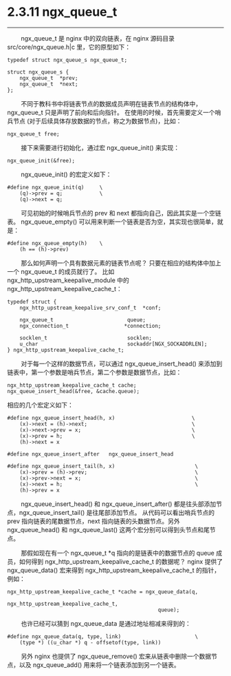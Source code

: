 # 2.3.11 ngx_queue_t
***

&emsp;&emsp;
ngx_queue_t 是 nginx 中的双向链表，在 nginx 源码目录 src/core/ngx_queue.h|c 里，它的原型如下：

    typedef struct ngx_queue_s ngx_queue_t;

    struct ngx_queue_s {
        ngx_queue_t  *prev;
        ngx_queue_t  *next;
    };

&emsp;&emsp;
不同于教科书中将链表节点的数据成员声明在链表节点的结构体中，ngx_queue_t 只是声明了前向和后向指针。
在使用的时候，首先需要定义一个哨兵节点 (对于后续具体存放数据的节点，称之为数据节点)，比如：

    ngx_queue_t free;

&emsp;&emsp;
接下来需要进行初始化，通过宏 ngx_queue_init() 来实现：

    ngx_queue_init(&free);

&emsp;&emsp;
ngx_queue_init() 的宏定义如下：

    #define ngx_queue_init(q)     \
        (q)->prev = q;            \
        (q)->next = q;

&emsp;&emsp;
可见初始的时候哨兵节点的 prev 和 next 都指向自己，因此其实是一个空链表。
ngx_queue_empty() 可以用来判断一个链表是否为空，其实现也很简单，就是：

    #define ngx_queue_empty(h)    \
        (h == (h)->prev)

&emsp;&emsp;
那么如何声明一个具有数据元素的链表节点呢？
只要在相应的结构体中加上一个 ngx_queue_t 的成员就行了。
比如 ngx_http_upstream_keepalive_module 中的 ngx_http_upstream_keepalive_cache_t：

    typedef struct {
        ngx_http_upstream_keepalive_srv_conf_t  *conf;

        ngx_queue_t                        queue;
        ngx_connection_t                  *connection;

        socklen_t                          socklen;
        u_char                             sockaddr[NGX_SOCKADDRLEN];
    } ngx_http_upstream_keepalive_cache_t;

&emsp;&emsp;
对于每一个这样的数据节点，可以通过 ngx_queue_insert_head() 来添加到链表中，第一个参数是哨兵节点，第二个参数是数据节点，比如：

    ngx_http_upstream_keepalive_cache_t cache;
    ngx_queue_insert_head(&free, &cache.queue);

相应的几个宏定义如下：

    #define ngx_queue_insert_head(h, x)                         \
        (x)->next = (h)->next;                                  \
        (x)->next->prev = x;                                    \
        (x)->prev = h;                                          \
        (h)->next = x

    #define ngx_queue_insert_after   ngx_queue_insert_head

    #define ngx_queue_insert_tail(h, x)                          \
        (x)->prev = (h)->prev;                                   \
        (x)->prev->next = x;                                     \
        (x)->next = h;                                           \
        (h)->prev = x

&emsp;&emsp;
ngx_queue_insert_head() 和 ngx_queue_insert_after() 都是往头部添加节点，ngx_queue_insert_tail() 是往尾部添加节点。
从代码可以看出哨兵节点的 prev 指向链表的尾数据节点，next 指向链表的头数据节点。另外 ngx_queue_head() 和 ngx_queue_last() 这两个宏分别可以得到头节点和尾节点。

&emsp;&emsp;
那假如现在有一个 ngx_queue_t *q 指向的是链表中的数据节点的 queue 成员，如何得到 ngx_http_upstream_keepalive_cache_t 的数据呢？
nginx 提供了 ngx_queue_data() 宏来得到 ngx_http_upstream_keepalive_cache_t 的指针，例如：

    ngx_http_upstream_keepalive_cache_t *cache = ngx_queue_data(q,
                                                     ngx_http_upstream_keepalive_cache_t,
                                                     queue);

&emsp;&emsp;
也许已经可以猜到 ngx_queue_data 是通过地址相减来得到的：

    #define ngx_queue_data(q, type, link)                        \
        (type *) ((u_char *) q - offsetof(type, link))

&emsp;&emsp;
另外 nginx 也提供了 ngx_queue_remove() 宏来从链表中删除一个数据节点，以及 ngx_queue_add() 用来将一个链表添加到另一个链表。
